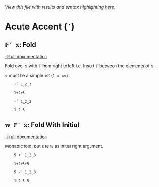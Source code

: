 *View this file with results and syntax highlighting [here](https://mlochbaum.github.io/BQN/help/fold.html).*

# Acute Accent (`´`)

## `𝔽´ 𝕩`: Fold
[→full documentation](../doc/fold.md)

Fold over `𝕩` with `𝔽` from right to left i.e. Insert `𝔽` between the elements of `𝕩`.

`𝕩` must be a simple list (`1 = =𝕩`).

        +´ 1‿2‿3

        1+2+3

        -´ 1‿2‿3

        1-2-3


## `𝕨 𝔽´ 𝕩`: Fold With Initial
[→full documentation](../doc/fold.md#initial-element)

Monadic fold, but use `𝕨` as initial right argument.

        5 +´ 1‿2‿3

        1+2+3+5

        5 -´ 1‿2‿3

        1-2-3-5
